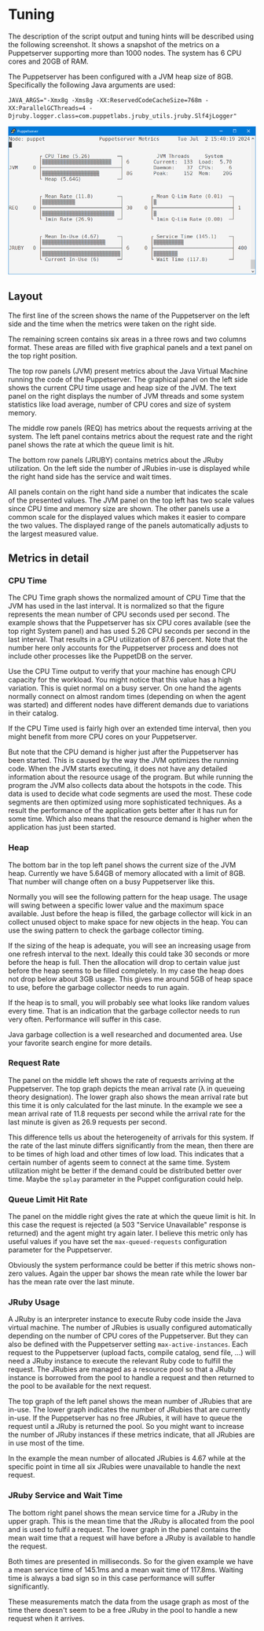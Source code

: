 # Tuning

The description of the script output and tuning hints will be described using the following screenshot. It shows a snapshot of the metrics on a Puppetserver supporting more than 1000 nodes. The system has 6 CPU cores and 20GB of RAM.

The Puppetserver has been configured with a JVM heap size of 8GB. Specifically the following Java arguments are used:

```
JAVA_ARGS="-Xmx8g -Xms8g -XX:ReservedCodeCacheSize=768m -XX:ParallelGCThreads=4 -Djruby.logger.class=com.puppetlabs.jruby_utils.jruby.Slf4jLogger"
```

![Screenshot](Screenshot.png)

## Layout

The first line of the screen shows the name of the Puppetserver on the left side and the time when the metrics were taken on the right side.

The remaining screen contains six areas in a three rows and two columns format. These areas are filled with five graphical panels and a text panel on the top right position.

The top row panels (JVM) present metrics about the Java Virtual Machine running the code of the Puppetserver. The graphical panel on the left side shows the current CPU time usage and heap size of the JVM. The text panel on the right displays the number of JVM threads and some system statistics like load average, number of CPU cores and size of system memory.

The middle row panels (REQ) has metrics about the requests arriving at the system. The left panel contains metrics about the request rate and the right panel shows the rate at which the queue limit is hit.

The bottom row panels (JRUBY) contains metrics about the JRuby utilization. On the left side the number of JRubies in-use is displayed while the right hand side has the service and wait times.

All panels contain on the right hand side a number that indicates the scale of the presented values. The JVM panel on the top left has two scale values since CPU time and memory size are shown. The other panels use a common scale for the displayed values which makes it easier to compare the two values. The displayed range of the panels automatically adjusts to the largest measured value.

## Metrics in detail

### CPU Time

The CPU Time graph shows the normalized amount of CPU Time that the JVM has used in the last interval. It is normalized so that the figure represents the mean number of CPU seconds used per second. The example shows that the Puppetserver has six CPU cores available (see the top right System panel) and has used 5.26 CPU seconds per second in the last interval. That results in a CPU utilization of 87.6 percent. Note that the number here only accounts for the Puppetserver process and does not include other processes like the PuppetDB on the server.

Use the CPU Time output to verify that your machine has enough CPU capacity for the workload. You might notice that this value has a high variation. This is quiet normal on a busy server. On one hand the agents normally connect on almost random times (depending on when the agent was started) and different nodes have different demands due to variations in their catalog.

If the CPU Time used is fairly high over an extended time interval, then you might benefit from more CPU cores on your Puppetserver.

But note that the CPU demand is higher just after the Puppetserver has been started. This is caused by the way the JVM optimizes the running code. When the JVM starts executing, it does not have any detailed information about the resource usage of the program. But while running the program the JVM also collects data about the hotspots in the code. This data is used to decide what code segments are used the most. These code segments are then optimized using more sophisticated techniques. As a result the performance of the application gets better after it has run for some time. Which also means that the resource demand is higher when the application has just been started.

### Heap

The bottom bar in the top left panel shows the current size of the JVM heap. Currently we have 5.64GB of memory allocated with a limit of 8GB. That number will change often on a busy Puppetserver like this.

Normally you will see the following pattern for the heap usage. The usage will swing between a specific lower value and the maximum space available. Just before the heap is filled, the garbage collector will kick in an collect unused object to make space for new objects in the heap. You can use the swing pattern to check the garbage collector timing.

If the sizing of the heap is adequate, you will see an increasing usage from one refresh interval to the next. Ideally this could take 30 seconds or more before the heap is full. Then the allocation will drop to certain value just before the heap seems to be filled completely. In my case the heap does not drop below about 3GB usage. This gives me around 5GB of heap space to use, before the garbage collector needs to run again.

If the heap is to small, you will probably see what looks like random values every time. That is an indication that the garbage collector needs to run very often. Performance will suffer in this case.

Java garbage collection is a well researched and documented area. Use your favorite search engine for more details.

### Request Rate

The panel on the middle left shows the rate of requests arriving at the Puppetserver. The top graph depicts the mean arrival rate (&lambda; in queueing theory designation). The lower graph also shows the mean arrival rate but this time it is only calculated for the last minute. In the example we see a mean arrival rate of 11.8 requests per second while the arrival rate for the last minute is given as 26.9 requests per second.

This difference tells us about the heterogeneity of arrivals for this system. If the rate of the last minute differs significantly from the mean, then there are to be times of high load and other times of low load. This indicates that a certain number of agents seem to connect at the same time. System utilization might be better if the demand could be distributed better over time. Maybe the `splay` parameter in the Puppet configuration could help.

### Queue Limit Hit Rate

The panel on the middle right gives the rate at which the queue limit is hit. In this case the request is rejected (a 503 "Service Unavailable" response is returned) and the agent might try again later. I believe this metric only has useful values if you have set the `max-queued-requests` configuration parameter for the Puppetserver.

Obviously the system performance could be better if this metric shows non-zero values. Again the upper bar shows the mean rate while the lower bar has the mean rate over the last minute.

### JRuby Usage

A JRuby is an interpreter instance to execute Ruby code inside the Java virtual machine. The number of JRubies is usually configured automatically depending on the number of CPU cores of the Puppetserver. But they can also be defined with the Puppetserver setting `max-active-instances`. Each request to the Puppetserver (upload facts, compile catalog, send file, ...) will need a JRuby instance to execute the relevant Ruby code to fulfill the request. The JRubies are managed as a resource pool so that a JRuby instance is borrowed from the pool to handle a request and then returned to the pool to be available for the next request.

The top graph of the left panel shows the mean number of JRubies that are in-use. The lower graph indicates the number of JRubies that are currently in-use. If the Puppetserver has no free JRubies, it will have to queue the request until a JRuby is returned the pool. So you might want to increase the number of JRuby instances if these metrics indicate, that all JRubies are in use most of the time.

In the example the mean number of allocated JRubies is 4.67 while at the specific point in time all six JRubies were unavailable to handle the next request.

### JRuby Service and Wait Time

The bottom right panel shows the mean service time for a JRuby in the upper graph. This is the mean time that the JRuby is allocated from the pool and is used to fulfil a request. The lower graph in the panel contains the mean wait time that a request will have before a JRuby is available to handle the request.

Both times are presented in milliseconds. So for the given example we have a mean service time of 145.1ms and a mean wait time of 117.8ms. Waiting time is always a bad sign so in this case performance will suffer significantly.

These measurements match the data from the usage graph as most of the time there doesn't seem to be a free JRuby in the pool to handle a new request when it arrives.
